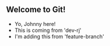 ## Welcome to Git!

- Yo, Johnny here!
- This is coming from 'dev-rj'
- I'm adding this from 'feature-branch'